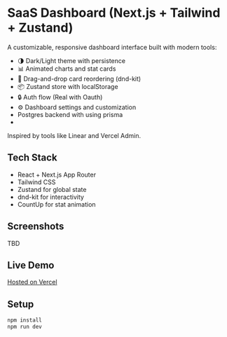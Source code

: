 # SaaS Dashboard (Next.js + Tailwind + Zustand)

A customizable, responsive dashboard interface built with modern tools:
- 🌗 Dark/Light theme with persistence
- 📊 Animated charts and stat cards
- 🧩 Drag-and-drop card reordering (dnd-kit)
- 📦 Zustand store with localStorage
- 🔒 Auth flow (Real with Oauth)
- ⚙️ Dashboard settings and customization
- Postgres backend with using prisma
- 

Inspired by tools like Linear and Vercel Admin.

## Tech Stack
- React + Next.js App Router
- Tailwind CSS
- Zustand for global state
- dnd-kit for interactivity
- CountUp for stat animation

## Screenshots
TBD

## Live Demo
[Hosted  on Vercel](https://nextjs-dashboard-kitocoles-projects.vercel.app/)
## Setup
```bash
npm install
npm run dev
